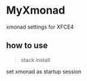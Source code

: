 # MyXmonad
xmonad settings for XFCE4

## how to use

> stack install

set xmonad as startup session
